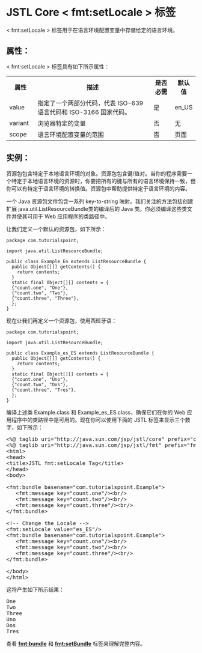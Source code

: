# JSTL Core < fmt:setLocale > 标签

< fmt:setLocale > 标签用于在语言环境配置变量中存储给定的语言环境。

## 属性：

< fmt:setLocale > 标签具有如下所示属性：

<table class="table table-bordered">
<tr><th width="15%">属性</th><th>描述 </th><th>是否必需</th><th>默认值</th></tr>
<tr><td>value</td><td>指定了一个两部分代码，代表 ISO-639 语言代码和 ISO-3166 国家代码。</td><td>是</td><td>en_US</td></tr>
<tr><td>variant</td><td>浏览器特定的变量</td><td>否</td><td>无</td></tr>
<tr><td>scope</td><td>语言环境配置变量的范围</td><td>否</td><td>页面</td></tr>
</table>

## 实例：

资源包包含特定于本地语言环境的对象。资源包包含键/值对。当你的程序需要一个特定于本地语言环境的资源时，你要把所有的键与所有的语言环境保持一致，但你可以有特定于语言环境的转换值。资源包中帮助提供特定于语言环境的内容。

一个 Java 资源包文件包含一系列 key-to-string 映射。我们关注的方法包括创建扩展 java.util.ListResourceBundle类的编译后的 Java 类。你必须编译这些类文件并使其可用于 Web 应用程序的类路径中。

让我们定义一个默认的资源包，如下所示：

``` 
package com.tutorialspoint;

import java.util.ListResourceBundle;

public class Example_En extends ListResourceBundle {
  public Object[][] getContents() {
    return contents;
  }
  static final Object[][] contents = {
  {"count.one", "One"},
  {"count.two", "Two"},
  {"count.three", "Three"},
  };
}
```
现在让我们再定义一个资源包，使用西班牙语：

``` 
package com.tutorialspoint;

import java.util.ListResourceBundle;

public class Example_es_ES extends ListResourceBundle {
  public Object[][] getContents() {
    return contents;
  }
  static final Object[][] contents = {
  {"count.one", "Uno"},
  {"count.two", "Dos"},
  {"count.three", "Tres"},
  };
}
```

编译上述类 Example.class 和 Example_es_ES.class，确保它们在你的 Web 应用程序中的类路径中是可用的。现在你可以使用下面的 JSTL 标签来显示三个数字，如下所示：

<pre class="prettyprint notranslate">
&lt;%@ taglib uri="http://java.sun.com/jsp/jstl/core" prefix="c" %&gt;
&lt;%@ taglib uri="http://java.sun.com/jsp/jstl/fmt" prefix="fmt" %&gt;
&lt;html&gt;
&lt;head&gt;
&lt;title&gt;JSTL fmt:setLocale Tag&lt;/title&gt;
&lt;/head&gt;
&lt;body&gt;

&lt;fmt:bundle basename="com.tutorialspoint.Example"&gt;
   &lt;fmt:message key="count.one"/&gt;&lt;br/&gt;
   &lt;fmt:message key="count.two"/&gt;&lt;br/&gt;
   &lt;fmt:message key="count.three"/&gt;&lt;br/&gt;
&lt;/fmt:bundle&gt;

&lt;!-- Change the Locale --&gt;
&lt;fmt:setLocale value="es_ES"/&gt;
&lt;fmt:bundle basename="com.tutorialspoint.Example"&gt;
   &lt;fmt:message key="count.one"/&gt;&lt;br/&gt;
   &lt;fmt:message key="count.two"/&gt;&lt;br/&gt;
   &lt;fmt:message key="count.three"/&gt;&lt;br/&gt;
&lt;/fmt:bundle&gt;

&lt;/body&gt;
&lt;/html&gt;
</pre>

这将产生如下所示结果：

<pre class="result notranslate">
One 
Two 
Three
Uno
Dos
Tres
</pre>

查看 [**<fmt:bundle>**](http://www.tutorialspoint.com/jsp/jstl_format_bundle_tag.htm) 和 [**<fmt:setBundle>**](http://www.tutorialspoint.com/jsp/jstl_format_setbundle_tag.htm) 标签来理解完整内容。

